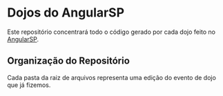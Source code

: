 # Dojos do AngularSP

Este repositório concentrará todo o código gerado por cada dojo feito no [AngularSP](https://www.meetup.com/AngularJS-Sao-Paulo/).

## Organização do Repositório

Cada pasta da raiz de arquivos representa uma edição do evento de dojo que já fizemos.
